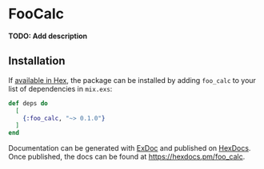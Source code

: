 # FooCalc

**TODO: Add description**

## Installation

If [available in Hex](https://hex.pm/docs/publish), the package can be installed
by adding `foo_calc` to your list of dependencies in `mix.exs`:

```elixir
def deps do
  [
    {:foo_calc, "~> 0.1.0"}
  ]
end
```

Documentation can be generated with [ExDoc](https://github.com/elixir-lang/ex_doc)
and published on [HexDocs](https://hexdocs.pm). Once published, the docs can
be found at <https://hexdocs.pm/foo_calc>.

